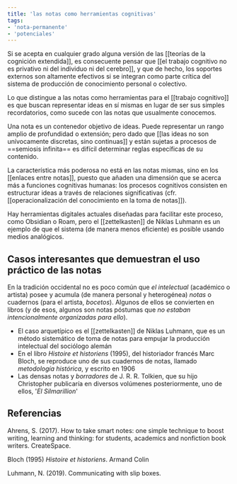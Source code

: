 ```yaml
---
title: 'las notas como herramientas cognitivas'
tags: 
- 'nota-permanente'
- 'potenciales'
---
```

Si se acepta en cualquier grado alguna versión de las [[teorías de la cognición extendida]], es consecuente pensar que [[el trabajo cognitivo no es privativo ni del individuo ni del cerebro]], y que de hecho, los soportes externos son altamente efectivos si se integran como parte crítica del sistema de producción de conocimiento personal o colectivo.

Lo que distingue a las notas como herramientas para el [[trabajo cognitivo]] es que buscan representar ideas en sí mismas en lugar de ser sus simples recordatorios, como sucede con las notas que usualmente conocemos.

Una nota es un contenedor objetivo de ideas. Puede representar un rango amplio de profundidad o extensión; pero dado que [[las ideas no son unívocamente discretas, sino continuas]] y están sujetas a procesos de ==semiosis infinita== es difícil determinar reglas específicas de su contenido.

La característica más poderosa no está en las notas mismas, sino en los [[enlaces entre notas]], puesto que añaden una dimensión que se acerca más a funciones cognitivas humanas: los procesos cognitivos consisten en estructurar ideas a través de relaciones significativas (cfr. [[operacionalización del conocimiento en la toma de notas]]).

Hay herramientas digitales actuales diseñadas para facilitar este proceso, como Obsidian o Roam, pero el [[zettelkasten]] de Niklas Luhmann es un ejemplo de que el sistema (de manera menos eficiente) es posible usando medios analógicos.

## Casos interesantes que demuestran el uso práctico de las notas

En la tradición occidental no es poco común que *el intelectual* (académico o artista) posee y acumula (de manera personal y heterogénea) *notas* o cuadernos (para el artista, *bocetos*). Algunos de ellos se convierten en libros (y de esos, algunos son notas póstumas que *no estaban intencionalmente organizadas para ello*).

- El caso arquetípico es el [[zettelkasten]] de Niklas Luhmann, que es un método sistemático de toma de notas para empujar la producción intelectual del sociólogo alemán
- En el libro *Histoire et historiens* (1995), del historiador francés Marc Bloch, se reproduce uno de sus cuadernos de notas, llamado *metodología histórica*, y escrito en 1906
- Las densas notas y *borradores* de J. R. R. Tolkien, que su hijo Christopher publicaría en diversos volúmenes posteriormente, uno de ellos, '*El Silmarillion*'


## Referencias

Ahrens, S. (2017). How to take smart notes: one simple technique to boost writing, learning and thinking: for students, academics and nonfiction book writers. CreateSpace. 

Bloch (1995) *Histoire et historiens*. Armand Colin

Luhmann, N. (2019). Communicating with slip boxes.